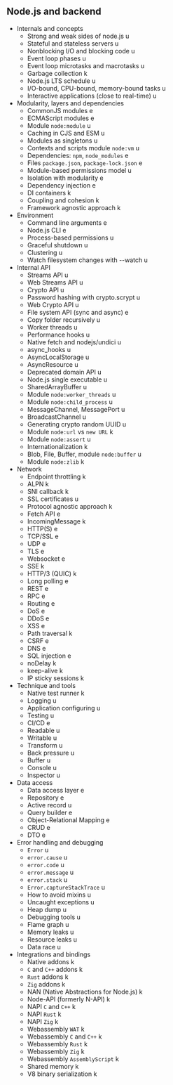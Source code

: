 ## Node.js and backend

- Internals and concepts
  - Strong and weak sides of node.js u
  - Stateful and stateless servers u
  - Nonblocking I/O and blocking code u
  - Event loop phases u
  - Event loop microtasks and macrotasks u
  - Garbage collection k
  - Node.js LTS schedule u
  - I/O-bound, CPU-bound, memory-bound tasks u
  - Interactive applications (close to real-time) u
- Modularity, layers and dependencies
  - CommonJS modules e
  - ECMAScript modules e
  - Module `node:module` u
  - Caching in CJS and ESM u
  - Modules as singletons u
  - Contexts and scripts module `node:vm` u
  - Dependencies: `npm`, `node_modules` e
  - Files `package.json`, `package-lock.json` e
  - Module-based permissions model u
  - Isolation with modularity e
  - Dependency injection e
  - DI containers k
  - Coupling and cohesion k
  - Framework agnostic approach k
- Environment
  - Command line arguments e
  - Node.js CLI e
  - Process-based permissions u
  - Graceful shutdown u
  - Clustering u
  - Watch filesystem changes with --watch u
- Internal API
  - Streams API u
  - Web Streams API u
  - Crypto API u
  - Password hashing with crypto.scrypt u
  - Web Crypto API u
  - File system API (sync and async) e
  - Copy folder recursively u
  - Worker threads u
  - Performance hooks u
  - Native fetch and nodejs/undici u
  - async_hooks u
  - AsyncLocalStorage u
  - AsyncResource u
  - Deprecated domain API u
  - Node.js single executable u
  - SharedArrayBuffer u
  - Module `node:worker_threads` u
  - Module `node:child_process` u
  - MessageChannel, MessagePort u
  - BroadcastChannel u
  - Generating crypto random UUID u
  - Module `node:url` vs `new URL` k
  - Module `node:assert` u
  - Internationalization k
  - Blob, File, Buffer, module `node:buffer` u
  - Module `node:zlib` k
- Network
  - Endpoint throttling k
  - ALPN k
  - SNI callback k
  - SSL certificates u
  - Protocol agnostic approach k
  - Fetch API e
  - IncomingMessage k
  - HTTP(S) e
  - TCP/SSL e
  - UDP e
  - TLS e
  - Websocket e
  - SSE k
  - HTTP/3 (QUIC) k
  - Long polling e
  - REST e
  - RPC e
  - Routing e
  - DoS e
  - DDoS e
  - XSS e
  - Path traversal k
  - CSRF e
  - DNS e
  - SQL injection e
  - noDelay k
  - keep-alive k
  - IP sticky sessions k
- Technique and tools
  - Native test runner k
  - Logging u
  - Application configuring u
  - Testing u
  - CI/CD e
  - Readable u
  - Writable u
  - Transform u
  - Back pressure u
  - Buffer u
  - Console u
  - Inspector u
- Data access
  - Data access layer e
  - Repository e
  - Active record u
  - Query builder e
  - Object-Relational Mapping e
  - CRUD e
  - DTO e
- Error handling and debugging
  - `Error` u
  - `error.cause` u
  - `error.code` u
  - `error.message` u
  - `error.stack` u
  - `Error.captureStackTrace` u
  - How to avoid mixins u
  - Uncaught exceptions u
  - Heap dump u
  - Debugging tools u
  - Flame graph u
  - Memory leaks u
  - Resource leaks u
  - Data race u
- Integrations and bindings
  - Native addons k
  - `C` and `C++` addons k
  - `Rust` addons k
  - `Zig` addons k
  - NAN (Native Abstractions for Node.js) k
  - Node-API (formerly N-API) k
  - NAPI `C` and `C++` k
  - NAPI `Rust` k
  - NAPI `Zig` k
  - Webassembly `WAT` k
  - Webassembly `C` and `C++` k
  - Webassembly `Rust` k
  - Webassembly `Zig` k
  - Webassembly `AssemblyScript` k
  - Shared memory k
  - V8 binary serialization k
